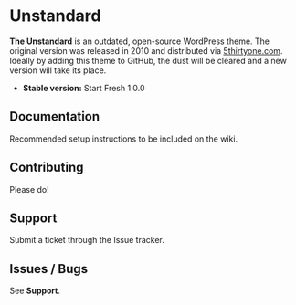 # Unstandard

**The Unstandard** is an outdated, open-source WordPress theme. The original version was released in 2010 and distributed via [5thirtyone.com](http://5thirtyone.com). Ideally by adding this theme to GitHub, the dust will be cleared and a new version will take its place.

* **Stable version:** Start Fresh 1.0.0

## Documentation

Recommended setup instructions to be included on the wiki.

## Contributing

Please do!

## Support

Submit a ticket through the Issue tracker.

## Issues / Bugs

See **Support**.